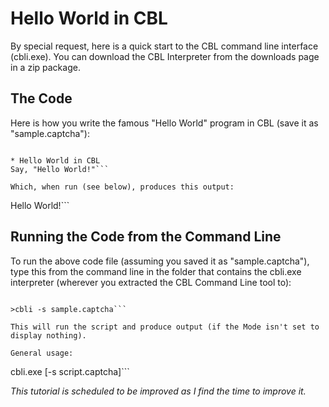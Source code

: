 # Hello World in CBL #

By special request, here is a quick start to the CBL command line interface (cbli.exe).
You can download the CBL Interpreter from the downloads page in a zip package.

## The Code ##

Here is how you write the famous "Hello World" program in CBL (save it as "sample.captcha"):

```

* Hello World in CBL
Say, "Hello World!"```

Which, when run (see below), produces this output:

```

Hello World!```

## Running the Code from the Command Line ##

To run the above code file (assuming you saved it as "sample.captcha"), type this from the command line in the
folder that contains the cbli.exe interpreter (wherever you extracted the CBL Command Line tool to):

```

>cbli -s sample.captcha```

This will run the script and produce output (if the Mode isn't set to display nothing).

General usage:

```

cbli.exe [-s script.captcha]```

_This tutorial is scheduled to be improved as I find the time to improve it._